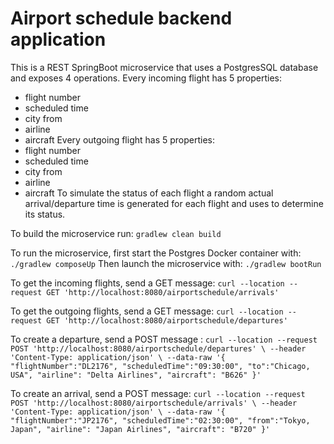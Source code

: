# Airport schedule backend application

This is a REST SpringBoot microservice that uses a PostgresSQL database and exposes 4 operations.
Every incoming flight has 5 properties: 
* flight number
* scheduled time
* city from
* airline
* aircraft
Every outgoing flight has 5 properties:
* flight number
* scheduled time
* city from
* airline
* aircraft
To simulate the status of each flight a random actual arrival/departure time is generated for each flight and uses to determine its status.

To build the microservice run:
`gradlew clean build`

To run the microservice, first start the Postgres Docker container with:
`./gradlew composeUp`
Then launch the microservice with:
`./gradlew bootRun`

To get the incoming flights, send a GET message:
`curl --location --request GET 'http://localhost:8080/airportschedule/arrivals'`

To get the outgoing flights, send a GET message:
`curl --location --request GET 'http://localhost:8080/airportschedule/departures'`

To create a departure, send a POST message :
`curl --location --request POST 'http://localhost:8080/airportschedule/departures' \
--header 'Content-Type: application/json' \
--data-raw '{
"flightNumber":"DL2176",
"scheduledTime":"09:30:00",
"to":"Chicago, USA",
"airline": "Delta Airlines",
"aircraft": "B626"
}'`

To create an arrival, send a POST message:
`curl --location --request POST 'http://localhost:8080/airportschedule/arrivals' \
--header 'Content-Type: application/json' \
--data-raw '{
"flightNumber":"JP2176",
"scheduledTime":"02:30:00",
"from":"Tokyo, Japan",
"airline": "Japan Airlines",
"aircraft": "B720"
}'`